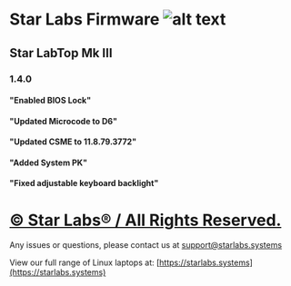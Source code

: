 # Star Labs Firmware ![alt text](https://cdn.shopify.com/s/files/1/2059/5897/files/Star_50x.png?v=1513954416 "Star Labs Systems")


## Star LabTop Mk III
### 1.4.0
#### "Enabled BIOS Lock"
#### "Updated Microcode to D6"
#### "Updated CSME to 11.8.79.3772"
#### "Added System PK"
#### "Fixed adjustable keyboard backlight"

# [© Star Labs® / All Rights Reserved.](https://starlabs.systems)
Any issues or questions, please contact us at [support@starlabs.systems](mailto:supportstarlabs.systems)

View our full range of Linux laptops at: [https://starlabs.systems](https://starlabs.systems)
